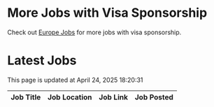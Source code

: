 # More Jobs with Visa Sponsorship

Check out [Europe Jobs](https://github.com/sureshparimi/europejobs#latest-jobs) for more jobs with visa sponsorship.

# Latest Jobs

This page is updated at April 24, 2025 18:20:31

| Job Title | Job Location | Job Link | Job Posted |
| --- | --- | --- | --- |
